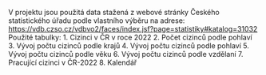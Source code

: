 V projektu jsou použitá data stažená z webové stránky Českého statistického úřadu podle vlastního výběru na adrese:
https://vdb.czso.cz/vdbvo2/faces/index.jsf?page=statistiky#katalog=31032
Použité tabulky: 1. Cizinci v ČR v roce 2022
	2. Počet cizinců podle pohlaví
	3. Vývoj počtu cizinců podle krajů
	4. Vývoj počtu cizinců podle pohlaví
	5. Vývoj počtu cizinců podle věku
	6. Vývoj počtu cizinců podle vzdělaní
	7. Pracující cizinci v ČR-2022
	8. Kalendář
